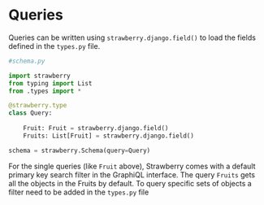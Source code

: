 # Queries 

Queries can be written using `strawberry.django.field()` to load the fields defined in the `types.py` file. 

```python
#schema.py

import strawberry
from typing import List
from .types import *

@strawberry.type
class Query:
    
    Fruit: Fruit = strawberry.django.field()
    Fruits: List[Fruit] = strawberry.django.field()

schema = strawberry.Schema(query=Query)
```
For the single queries (like `Fruit` above), Strawberry comes with a default primary key search filter in the GraphiQL interface. The query `Fruits` gets all the objects in the Fruits by default. To query specific sets of objects a filter need to be added in the `types.py` file
